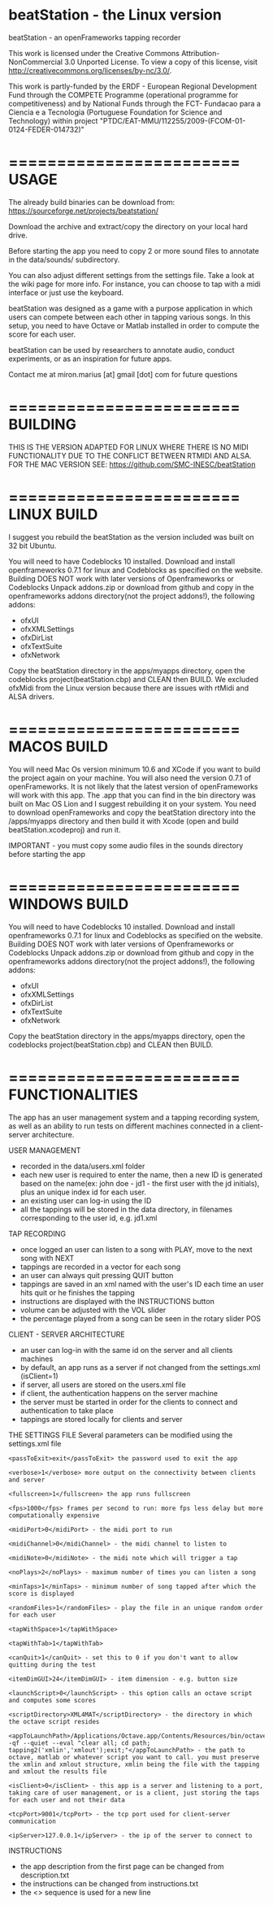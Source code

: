 beatStation - the Linux version
===========


beatStation - an openFrameworks tapping recorder

This work is licensed under the Creative Commons Attribution-NonCommercial 3.0 Unported License. To view a copy of this license, visit http://creativecommons.org/licenses/by-nc/3.0/.

This work is partly-funded by the ERDF - European Regional Development Fund through the COMPETE Programme (operational programme for competitiveness) and by National Funds through the FCT-  Fundacao para a Ciencia e a Tecnologia (Portuguese Foundation for Science and Technology) within project "PTDC/EAT-MMU/112255/2009-(FCOM-01-0124-FEDER-014732)"

========================
USAGE
========================

The already build binaries can be download from: https://sourceforge.net/projects/beatstation/

Download the archive and extract/copy the directory on your local hard drive. 

Before starting the app you need to copy 2 or more sound files to annotate in the data/sounds/ subdirectory. 

You can also adjust different settings from the settings file. Take a look at the wiki page for more info. For instance, you can choose to tap with a midi interface or just use the keyboard. 

beatStation was designed as a game with a purpose application in which users can compete between each other in tapping various songs. In this setup, you need to have Octave or Matlab installed in order to compute the score for each user.

beatStation can be used by researchers to annotate audio, conduct experiments, or as an inspiration for future apps.

Contact me at miron.marius [at] gmail [dot] com for future questions

========================
BUILDING 
========================

THIS IS THE VERSION ADAPTED FOR LINUX WHERE THERE IS NO MIDI FUNCTIONALITY DUE TO THE CONFLICT BETWEEN RTMIDI AND ALSA. FOR THE MAC VERSION SEE: https://github.com/SMC-INESC/beatStation

========================
LINUX BUILD
========================

I suggest you rebuild the beatStation as the version included was built on 32 bit Ubuntu.

You will need to have Codeblocks 10 installed.
Download and install openframeworks 0.7.1 for linux and Codeblocks as specified on the website.
Building DOES NOT work with later versions of Openframeworks or Codeblocks 
Unpack addons.zip or download from github and copy in the openframeworks addons directory(not the project addons!), the following addons:

- ofxUI
- ofxXMLSettings
- ofxDirList
- ofxTextSuite
- ofxNetwork

Copy the beatStation directory in the apps/myapps directory, open the codeblocks project(beatStation.cbp) and CLEAN then BUILD.
We excluded ofxMidi from the Linux version because there are issues with rtMidi and ALSA drivers.

========================
MACOS BUILD
========================

You will need Mac Os version minimum 10.6 and XCode if you want to build the project again on your machine. You will also need the version 0.7.1 of openFrameworks. It is not likely that the latest version of openFrameworks will work with this app.
The .app that you can find in the bin directory was built on Mac OS Lion and I suggest rebuilding it on your system. 
You need to download openFrameworks and copy the beatStation directory into the /apps/myapps directory and then build it with Xcode (open and build beatStation.xcodeproj) and run it.

IMPORTANT - you must copy some audio files in the sounds directory before starting the app

========================
WINDOWS BUILD
========================

You will need to have Codeblocks 10 installed.
Download and install openframeworks 0.7.1 for linux and Codeblocks as specified on the website.
Building DOES NOT work with later versions of Openframeworks or Codeblocks 
Unpack addons.zip or download from github and copy in the openframeworks addons directory(not the project addons!), the following addons:
- ofxUI
- ofxXMLSettings
- ofxDirList
- ofxTextSuite
- ofxNetwork

Copy the beatStation directory in the apps/myapps directory, open the codeblocks project(beatStation.cbp) and CLEAN then BUILD.


========================
FUNCTIONALITIES
========================

The app has an user management system and a tapping recording system, as well as an ability to run tests on different machines connected in a client-server architecture. 

USER MANAGEMENT
- recorded in the data/users.xml folder
- each new user is required to enter the name, then a new ID is generated based on the name(ex: john doe - jd1 - the first user with the jd initials), plus an unique index id for each user. 
- an existing user can log-in using the ID 
- all the tappings will be stored in the data directory, in filenames corresponding to the user id, e.g. jd1.xml

TAP RECORDING
- once logged an user can listen to a song with PLAY, move to the next song with NEXT
- tappings are recorded in a vector for each song
- an user can always quit pressing QUIT button
- tappings are saved in an xml named with the user's ID each time an user hits quit or he finishes the tapping
- instructions are displayed with the INSTRUCTIONS button
- volume can be adjusted with the VOL slider
- the percentage played from a song can be seen in the rotary slider POS

CLIENT - SERVER ARCHITECTURE
- an user can log-in with the same id on the server and all clients machines
- by default, an app runs as a server if not changed from the settings.xml (isClient=1)
- if server, all users are stored on the users.xml file
- if client, the authentication happens on the server machine
- the server must be started in order for the clients to connect and authentication to take place
- tappings are stored locally for clients and server

THE SETTINGS FILE
Several parameters can be modified using the settings.xml file
<settings>

    <passToExit>exit</passToExit> the password used to exit the app

    <verbose>1</verbose> more output on the connectivity between clients and server

    <fullscreen>1</fullscreen> the app runs fullscreen

    <fps>1000</fps> frames per second to run: more fps less delay but more computationally expensive

    <midiPort>0</midiPort> - the midi port to run

    <midiChannel>0</midiChannel> - the midi channel to listen to

    <midiNote>0</midiNote> - the midi note which will trigger a tap

    <noPlays>2</noPlays> - maximum number of times you can listen a song

    <minTaps>1</minTaps> - minimum number of song tapped after which the score is displayed
    
    <randomFiles>1</randomFiles> - play the file in an unique random order for each user

    <tapWithSpace>1</tapWithSpace>

    <tapWithTab>1</tapWithTab>

    <canQuit>1</canQuit> - set this to 0 if you don't want to allow quitting during the test

    <itemDimGUI>24</itemDimGUI> - item dimension - e.g. button size 

    <launchScript>0</launchScript> - this option calls an octave script and computes some scores

    <scriptDirectory>XML4MAT</scriptDirectory> - the directory in which the octave script resides

    <appToLaunchPath>/Applications/Octave.app/Contents/Resources/bin/octave -qf --quiet --eval "clear all; cd path; tapping2('xmlin','xmlout');exit;"</appToLaunchPath> - the path to octave, matlab or whatever script you want to call. you must preserve the xmlin and xmlout structure, xmlin being the file with the tapping and xmlout the results file

    <isClient>0</isClient> - this app is a server and listening to a port, taking care of user management, or is a client, just storing the taps for each user and not their data

    <tcpPort>9001</tcpPort> - the tcp port used for client-server communication 

    <ipServer>127.0.0.1</ipServer> - the ip of the server to connect to
</settings>

INSTRUCTIONS
- the app description from the first page can be changed from description.txt
- the instructions can be changed from instructions.txt
- the <> sequence is used for a new line


